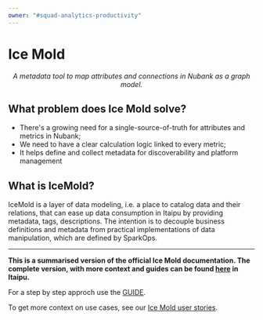```yaml
---
owner: "#squad-analytics-productivity"
---
```

# Ice Mold
<p align="center">
  <em>A metadata tool to map attributes and connections in Nubank as a graph model.
  </em>
</p>

## What problem does Ice Mold solve?
- There's a growing need for a single-source-of-truth for attributes and metrics in Nubank;
- We need to have a clear calculation logic linked to every metric;
- It helps define and collect metadata for discoverability and platform management

## What is IceMold?
IceMold is a layer of data modeling, i.e. a place to catalog data and their relations, 
that can ease up data consumption in Itaipu by providing metadata, tags, descriptions.
The intention is to decouple business definitions and metadata
from practical implementations of data manipulation, which are defined by SparkOps.

---

**This is a summarised version of the official Ice Mold documentation.
The complete version, with more context and guides can be found [here](https://www.github.com/nubank/itaipu/blob/master/src/main/scala/etl/warehouse/ice_mold/README.md)  in Itaipu.**

For a step by step approch use the [GUIDE](https://www.github.com/nubank/itaipu/blob/master/src/main/scala/etl/warehouse/ice_mold/GUIDE.md).

To get more context on use cases, see our [Ice Mold user stories](user_stories.md).
